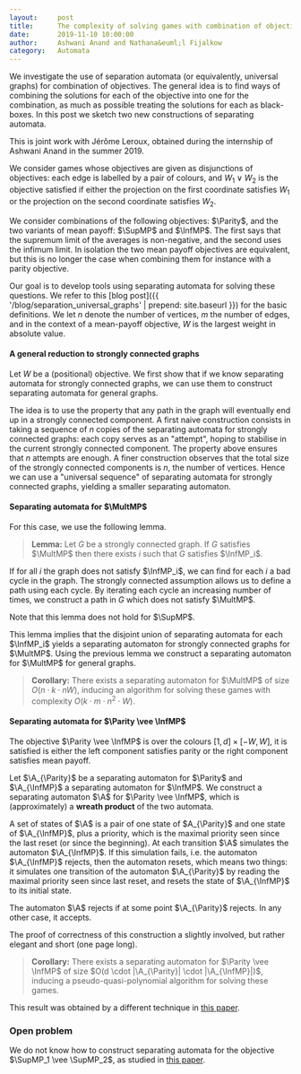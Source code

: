```yaml
---
layout:     post
title:      The complexity of solving games with combination of objectives
date:       2019-11-10 10:00:00
author:     Ashwani Anand and Nathana&euml;l Fijalkow
category:   Automata
---
```


<script type="text/x-mathjax-config">
MathJax.Hub.Config({
  TeX: {
    Macros: {
      Parity: "{\\texttt{Parity}}",
      SupMP: "{\\texttt{SupMP}}",
      InfMP: "{\\texttt{InfMP}}",
      MultMP: "{\\bigvee_i \\texttt{InfMP}_i}",
      M: "{\\mathcal{M}}",
      A: "{\\mathcal{A}}",
      Q: "{\\mathbb{Q}}",
      R: "{\\mathbb{R}}",
      C: "{\\mathbb{C}}",
      Z: "{\\mathbb{Z}}",
      N: "{\\mathbb{N}}",
    }
  }
});
</script>

<p class="intro"><span class="dropcap">W</span>e investigate the use of separation automata (or equivalently, universal graphs) for combination of objectives.
The general idea is to find ways of combining the solutions for each of the objective into one for the combination, as much as possible treating the solutions for each as black-boxes.
In this post we sketch two new constructions of separating automata.</p>

This is joint work with Jérôme Leroux, obtained during the internship of Ashwani Anand in the summer 2019.

We consider games whose objectives are given as disjunctions of objectives: each edge is labelled by a pair of colours, 
and $W_1 \vee W_2$ is the objective satisfied if either the projection on the first coordinate satisfies $W_1$ or the projection on the second coordinate satisfies $W_2$.

We consider combinations of the following objectives: $\Parity$, and the two variants of mean payoff: $\SupMP$ and $\InfMP$.
The first says that the supremum limit of the averages is non-negative, and the second uses the infimum limit.
In isolation the two mean payoff objectives are equivalent, but this is no longer the case when combining them for instance with a parity objective.

Our goal is to develop tools using separating automata for solving these questions.
We refer to this [blog post]({{ '/blog/separation_universal_graphs' | prepend: site.baseurl }}) for the basic definitions.
We let $n$ denote the number of vertices, $m$ the number of edges, and in the context of a mean-payoff objective, $W$ is the largest weight in absolute value.
 
#### A general reduction to strongly connected graphs
Let $W$ be a (positional) objective.
We first show that if we know separating automata for strongly connected graphs, we can use them to construct separating automata for general graphs.

The idea is to use the property that any path in the graph will eventually end up in a strongly connected component.
A first naive construction consists in taking a sequence of $n$ copies of the separating automata for strongly connected graphs: 
each copy serves as an "attempt", hoping to stabilise in the current strongly connected component. The property above ensures that $n$ attempts are enough.
A finer construction observes that the total size of the strongly connected components is $n$, the number of vertices. 
Hence we can use a "universal sequence" of separating automata for strongly connected graphs, yielding a smaller separating automaton.

#### Separating automata for $\MultMP$
For this case, we use the following lemma.

> **Lemma:**
Let $G$ be a strongly connected graph. 
If $G$ satisfies $\MultMP$ then there exists $i$ such that $G$ satisfies $\InfMP_i$.

If for all $i$ the graph does not satisfy $\InfMP_i$, we can find for each $i$ a bad cycle in the graph. The strongly connected assumption allows us to define a path using each cycle.
By iterating each cycle an increasing number of times, we construct a path in $G$ which does not satisfy $\MultMP$.

Note that this lemma does not hold for $\SupMP$.

This lemma implies that the disjoint union of separating automata for each $\InfMP_i$ yields a separating automaton for strongly connected graphs for $\MultMP$.
Using the previous lemma we construct a separating automaton for $\MultMP$ for general graphs.

> **Corollary:**
There exists a separating automaton for $\MultMP$ of size $O(n \cdot k \cdot nW)$, 
inducing an algorithm for solving these games with complexity $O(k \cdot m \cdot n^2 \cdot W)$.

#### Separating automata for $\Parity \vee \InfMP$
The objective $\Parity \vee \InfMP$ is over the colours $[1,d] \times [-W,W]$, it is satisfied is either the left component satisfies parity or the right component satisfies mean payoff.

Let $\A_{\Parity}$ be a separating automaton for $\Parity$ and $\A_{\InfMP}$ a separating automaton for $\InfMP$.
We construct a separating automaton $\A$ for $\Parity \vee \InfMP$, which is (approximately) a **wreath product** of the two automata.

A set of states of $\A$ is a pair of one state of $A_{\Parity}$ and one state of $\A_{\InfMP}$, plus a priority, which is the maximal priority seen since the last reset (or since the beginning).
At each transition $\A$ simulates the automaton $\A_{\InfMP}$. 
If this simulation fails, i.e. the automaton $\A_{\InfMP}$ rejects, then the automaton resets, which means two things:
it simulates one transition of the automaton $\A_{\Parity}$ by reading the maximal priority seen since last reset, and resets the state of $\A_{\InfMP}$ to its initial state.

The automaton $\A$ rejects if at some point $\A_{\Parity}$ rejects. In any other case, it accepts.

The proof of correctness of this construction a slightly involved, but rather elegant and short (one page long).

> **Corollary:**
There exists a separating automaton for $\Parity \vee \InfMP$ of size $O(d \cdot |\A_{\Parity}| \cdot |\A_{\InfMP}|)$, 
inducing a pseudo-quasi-polynomial algorithm for solving these games.

This result was obtained by a different technique in [this paper](https://arxiv.org/abs/1803.04756).

### Open problem
We do not know how to construct separating automata for the objective $\SupMP_1 \vee \SupMP_2$, as studied in [this paper](https://arxiv.org/abs/1210.3141).

